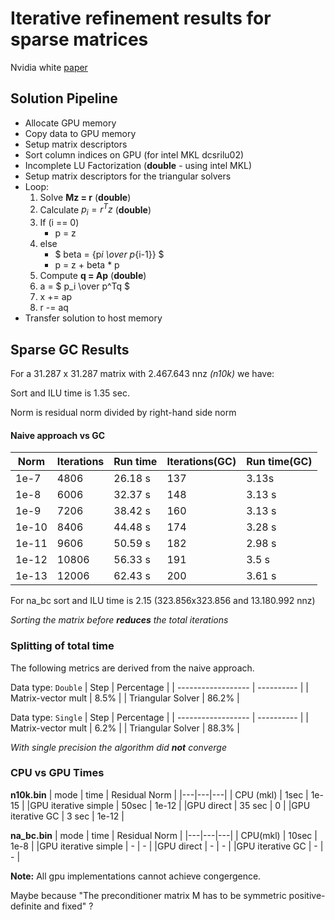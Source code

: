 # Iterative refinement results for sparse matrices

Nvidia white [paper](https://docs.nvidia.com/cuda/incomplete-lu-cholesky/index.html)

## Solution Pipeline

- Allocate GPU memory
- Copy data to GPU memory
- Setup matrix descriptors
- Sort column indices on GPU (for intel MKL dcsrilu02)
- Incomplete LU Factorization (**double** - using intel MKL)
- Setup matrix descriptors for the triangular solvers
- Loop:
  1. Solve **Mz = r** (**double**)
  2. Calculate $p_i = r^T z$ (**double**)
  3. If (i == 0)
     - p = z
  4. else
     - $ beta = {p*i \over p*{i-1}} $
     - p = z + beta \* p
  5. Compute **q = Ap** (**double**)
  6. a = $ p_i \over p^Tq $
  7. x += ap
  8. r -= aq
- Transfer solution to host memory

## Sparse GC Results

For a 31.287 x 31.287 matrix with 2.467.643 nnz _(n10k)_ we have:

Sort and ILU time is 1.35 sec.

Norm is residual norm divided by right-hand side norm

#### Naive approach vs GC

| Norm  | Iterations | Run time | Iterations(GC) | Run time(GC) |
| ----- | ---------- | -------- | -------------- | ------------ |
| 1e-7  | 4806       | 26.18 s  | 137            | 3.13s        |
| 1e-8  | 6006       | 32.37 s  | 148            | 3.13 s       |
| 1e-9  | 7206       | 38.42 s  | 160            | 3.13 s       |
| 1e-10 | 8406       | 44.48 s  | 174            | 3.28 s       |
| 1e-11 | 9606       | 50.59 s  | 182            | 2.98 s       |
| 1e-12 | 10806      | 56.33 s  | 191            | 3.5 s        |
| 1e-13 | 12006      | 62.43 s  | 200            | 3.61 s       |

For na_bc sort and ILU time is 2.15 (323.856x323.856 and 13.180.992 nnz)

_Sorting the matrix before **reduces** the total iterations_

### Splitting of total time

The following metrics are derived from the naive approach.

Data type: `Double`
| Step | Percentage |
| ------------------ | ---------- |
| Matrix-vector mult | 8.5% |
| Triangular Solver | 86.2% |

Data type: `Single`
| Step | Percentage |
| ------------------ | ---------- |
| Matrix-vector mult | 6.2% |
| Triangular Solver | 88.3% |

_With single precision the algorithm did **not** converge_

### CPU vs GPU Times

**n10k.bin**
| mode | time | Residual Norm |
|---|---|---|
| CPU (mkl) | 1sec | 1e-15 |
|GPU iterative simple | 50sec | 1e-12 |
|GPU direct | 35 sec | 0 |
|GPU iterative GC | 3 sec | 1e-12 |

**na_bc.bin**
| mode | time | Residual Norm |
|---|---|---|
| CPU(mkl) | 10sec | 1e-8 |
|GPU iterative simple | - | - |
|GPU direct | - | - |
|GPU iterative GC | - | - |

**Note:** All gpu implementations cannot achieve congergence.

Maybe because "The preconditioner matrix M has to be symmetric positive-definite and fixed" ?

<!-- ![alt text](/results/iters.png)

![alt text](/results/run%20time.png) -->

